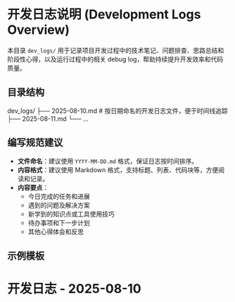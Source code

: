 # 开发日志说明 (Development Logs Overview)

本目录 `dev_logs/` 用于记录项目开发过程中的技术笔记、问题排查、思路总结和阶段性心得，以及运行过程中的相关 debug log，帮助持续提升开发效率和代码质量。

## 目录结构

dev_logs/
├── 2025-08-10.md # 按日期命名的开发日志文件，便于时间线追踪
├── 2025-08-11.md
└── ...

## 编写规范建议

- **文件命名**：建议使用 `YYYY-MM-DD.md` 格式，保证日志按时间排序。
- **内容格式**：建议使用 Markdown 格式，支持标题、列表、代码块等，方便阅读和记录。
- **内容要点**：
  - 今日完成的任务和进展
  - 遇到的问题及解决方案
  - 新学到的知识点或工具使用技巧
  - 待办事项和下一步计划
  - 其他心得体会和反思

## 示例模板

# 开发日志 - 2025-08-10

## 今日进展

- 完成了图片有效性判断的重试机制开发
- 优化了日志记录的分类与命名规范

## 遇到的问题

- 网络请求偶发超时，导致部分图片下载失败
- 代码封装时遇到函数参数传递不一致问题

## 解决方案

- 增加异常捕获和重试机制，提升鲁棒性
- 统一函数参数定义，增加注释说明

## 新学知识

- 学习了 Python requests 库的重试机制配置
- 了解了日志分级和日志文件轮转的最佳实践

## 明日计划

- 编写单元测试覆盖新增功能
- 开始设计封装框架，提升代码复用性

## 其他备注

- 需关注目标网站接口变更，可能影响爬虫稳定性  
  维护建议
  每天或每次重要开发活动后尽量及时记录

方便日后回顾开发历程，快速定位历史问题

也有助于与团队成员共享开发经验

如有建议或需求，欢迎提出以持续优化开发日志管理。

